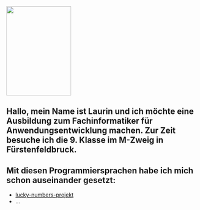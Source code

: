 


<img src="passfoto.jpg" width="169" height="233">


## Hallo, mein Name ist Laurin und ich möchte eine Ausbildung zum Fachinformatiker für Anwendungsentwicklung machen. Zur Zeit besuche ich die 9. Klasse im M-Zweig in Fürstenfeldbruck.

## Mit diesen Programmiersprachen habe ich mich schon auseinander gesetzt:

- [lucky-numbers-projekt](https://github.com/Laurinmueller190507/lucky-numbers-golang)
- ...

